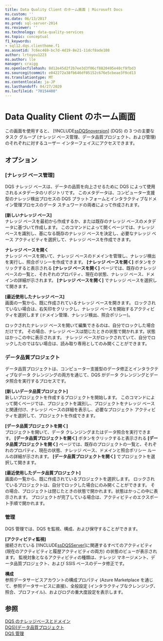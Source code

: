 ```yaml
---
title: Data Quality Client のホーム画面 | Microsoft Docs
ms.custom: ''
ms.date: 06/13/2017
ms.prod: sql-server-2014
ms.reviewer: ''
ms.technology: data-quality-services
ms.topic: conceptual
f1_keywords:
- sql12.dqs.clienthome.f1
ms.assetid: 7c6ec469-bc7d-4d19-8e21-11dcf8ade108
author: lrtoyou1223
ms.author: lle
manager: craigg
ms.openlocfilehash: 8d12e45d2f2b7ee3d3f06cf8820495e40cf9fbd3
ms.sourcegitcommit: e042272a38fb646df05152c676e5cbeae3f9cd13
ms.translationtype: MT
ms.contentlocale: ja-JP
ms.lasthandoff: 04/27/2020
ms.locfileid: "70154480"
---
```

# <a name="data-quality-client-home-screen"></a>Data Quality Client のホーム画面
  この画面を使用すると、 [!INCLUDE[ssDQSnoversion](../includes/ssdqsnoversion-md.md)] (DQS) の 3 つの主要なタスク グループ (ナレッジ ベース管理、データ品質プロジェクト、および管理) のそれぞれに対するユーザー インターフェイスにアクセスできます。  
  
## <a name="options"></a>オプション  
  
### <a name="knowledge-base-management"></a>[ナレッジ ベース管理]  
 DQS ナレッジ ベースは、データの品質を向上させるために DQS によって使用されるメタデータのリポジトリです。 このメタデータは、コンピューター支援型のナレッジ検出プロセスの DQS プラットフォームとインタラクティブなドメイン管理プロセスのデータ スチュワードの両者によって作成されます。  
  
 **[新しいナレッジ ベース]**  
 ナレッジ ベースを最初から作成するか、または既存のナレッジ ベースのメタデータに基づいて作成します。 このコマンドによって開くページでは、ナレッジ ベースを識別し、基になる既存のナレッジ ベースを決定し、必要なナレッジ ベース アクティビティを選択して、ナレッジ ベースを作成できます。  
  
 **ナレッジ ベースを開く**  
 ナレッジ ベースを開いて、ナレッジ ベースのドメインを管理し、ナレッジ検出を実行し、照合ポリシーを作成できます。 **[ナレッジ ベースを開く]** ボタンをクリックすると表示される **[ナレッジ ベースを開く]** ページでは、既存のナレッジ ベースの一覧と、それぞれのプロパティ、現在の状態、ナレッジ ベース、ドメインの詳細が示されます。 **[ナレッジ ベースを開く]** でナレッジ ベースを選択して開きます。  
  
 **[最近使用したナレッジ ベース]**  
 画面の一覧から、既に作成されているナレッジ ベースを開きます。 ロックされていない場合は、右矢印をクリックし、ナレッジ ベースを開始するアクティビティを選択します (ドメイン管理、ナレッジ検出、照合ポリシー)。  
  
 ロックされたナレッジ ベースを開いて編集できるのは、自分でロックした場合だけです。 その場合、ナレッジ ベースは閉じたときの状態で開かれます。状態はかっこの中に表示されます。 ナレッジ ベースがロックされていて、自分でロックしたのではない場合は、読み取り専用としてのみ開くことができます。  
  
### <a name="data-quality-projects"></a>データ品質プロジェクト  
 データ品質プロジェクトは、コンピューター支援型のデータ修正とインタラクティブなデータ クレンジングの両方を通じて、DQS がデータ クレンジングとデータ照合を実行するプロセスです。  
  
 **[新しいデータ品質プロジェクト]**  
 新しいプロジェクトを作成するプロジェクトを開始します。 このコマンドによって開くページでは、プロジェクトを識別し、プロジェクトをナレッジ ベースと関連付け、ナレッジ ベースの詳細を表示し、必要なプロジェクト アクティビティを選択して、プロジェクトを作成できます。  
  
 **[データ品質プロジェクトを開く]**  
 プロジェクトを開いて、データ クレンジングまたはデータ照合を実行できます。 **[データ品質プロジェクトを開く]** ボタンをクリックすると表示される **[データ品質プロジェクトを開く]** ページでは、既存のプロジェクトの一覧と、それぞれのプロパティ、現在の状態、ナレッジ ベース、ドメインと照合ポリシー ルールの詳細が示されます。 **[データ品質プロジェクトを開く]** でプロジェクトを選択して開きます。  
  
 **[最近使用したデータ品質プロジェクト]**  
 画面の一覧から、既に作成されているプロジェクトを選択します。 ロックされているプロジェクトは、自分でロックした場合にのみ開くことができます。 その場合、プロジェクトは閉じたときの状態で開かれます。状態はかっこの中に表示されます。 プロジェクトが完了している場合は、アクティビティのエクスポート手順で開かれます。  
  
### <a name="administration"></a>管理  
 DQS 管理では、DQS を監視、構成、および保守することができます。  
  
 **[アクティビティ監視]**  
 接続されている [!INCLUDE[ssDQSServer](../includes/ssdqsserver-md.md)]に関連するすべてのアクティビティ (現在のアクティビティと履歴アクティビティの両方) の状態のビューが表示されます。 監視対象となるアクティビティの種類は、ナレッジ マネージメント、データ品質プロジェクト、および SSIS ベースのデータ修正です。  
  
 **構成**  
 参照データサービスアカウントの構成プロパティ (Azure Marketplace を通じて、参照データサービスに直接)、全般設定 (インタラクティブなクレンジング、照合、プロファイル)、およびログの重大度設定を表示します。  
  
## <a name="see-also"></a>参照  
 [DQS のナレッジベースとドメイン](../../2014/data-quality-services/dqs-knowledge-bases-and-domains.md)   
 [DQS&#41;&#40;データ品質プロジェクト](../../2014/data-quality-services/data-quality-projects-dqs.md)   
 [DQS 管理](../../2014/data-quality-services/dqs-administration.md)  
  
  
